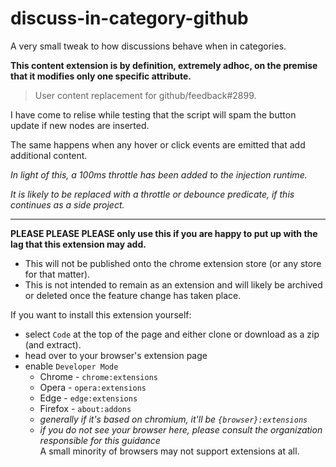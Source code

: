 # discuss-in-category-github
A very small tweak to how discussions behave when in categories.

**This content extension is by definition, extremely adhoc, on the premise that it modifies only one specific attribute.**

> User content replacement for github/feedback#2899.

I have come to relise while testing that the script will spam the button update if new nodes are inserted.

The same happens when any hover or click events are emitted that add additional content.

*In light of this, a 100ms throttle has been added to the injection runtime.*

*It is likely to be replaced with a throttle or debounce predicate, if this continues as a side project.*

---

**PLEASE PLEASE PLEASE only use this if you are happy to put up with the lag that this extension may add.**

- This will not be published onto the chrome extension store (or any store for that matter).
- This is not intended to remain as an extension and will likely be archived or deleted once the feature change has taken place.

If you want to install this extension yourself:

- select `Code` at the top of the page and either clone or download as a zip (and extract).
- head over to your browser's extension page
- enable `Developer Mode`
  - Chrome - `chrome:extensions`
  - Opera - `opera:extensions`
  - Edge - `edge:extensions`
  - Firefox - `about:addons`
  - *generally if it's based on chromium, it'll be `{browser}:extensions`*
  - *if you do not see your browser here, please consult the organization responsible for this guidance*  
    A small minority of browsers may not support extensions at all.